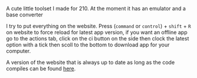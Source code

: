 A cute little toolset I made for 210. At the moment it has an emulator and a base converter

I try to put everything on the website. Press (`command` or `control`) + `shift` + `R` on website to force reload for latest app version, if you want an offline app go to the actions tab, click on the ci button on the side then clock the latest option with a tick then scoll to the bottom to download app for your computer.

A version of the website that is always up to date as long as the code compiles can be found [here](https://jackcrumpleys.github.io/textbook210_emulator/).
